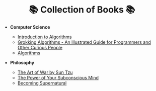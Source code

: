 <h1 align=center>📚 Collection of Books 📚</h1>

- **Computer Science**
    - [Introduction to Algorithms][introtoalgos]
    - [Grokking Algorithms - An Illustrated Guide for Programmers and Other Curious People][grokking]
    - [Algorithms][algosjava]

- **Philosophy**
    - [The Art of War by Sun Tzu][artofwar]
    - [The Power of Your Subconscious Mind][powerofsubmind]
    - [Becoming Supernatural][besuper]



<!-- 
- **Productivity**

- **Self-Help** 

- **Society** -->


<!-- LINKS -->
[grokking]: /pdfs/Computer%20Science/Grokking%20Algorithms-%20An%20Illustrated%20Guide%20for%20Programmers%20and%20Other%20Curious%20People.pdf
[artofwar]: /pdfs/Philosophy/The%20Art%20of%20War%20by%20Sun%20Tzu.pdf
[introtoalgos]: /pdfs/Computer%20Science/Introduction%20to%20Algorithms.pdf
[powerofsubmind]: /pdfs/Philosophy/ThePowerOfYourSubconsciousMind-JosephMurphy.pdf
[algosjava]: /pdfs/Computer%20Science/Algorithms.pdf
[besuper]: /pdfs/Philosophy/Becoming%20Supernatural.pdf
